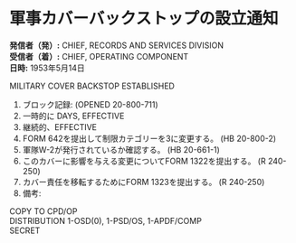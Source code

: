 # 軍事カバーバックストップの設立通知

**発信者（発）:** CHIEF, RECORDS AND SERVICES DIVISION  
**受信者（着）:** CHIEF, OPERATING COMPONENT  
**日時:** 1953年5月14日  

MILITARY COVER BACKSTOP ESTABLISHED

1. ブロック記録: (OPENED 20-800-711)
2. 一時的に DAYS, EFFECTIVE
3. 継続的、EFFECTIVE
4. FORM 642を提出して制限カテゴリーを3に変更する。 (HB 20-800-2)
5. 軍隊W-2が発行されているか確認する。 (HB 20-661-1)
6. このカバーに影響を与える変更についてFORM 1322を提出する。 (R 240-250)
7. カバー責任を移転するためにFORM 1323を提出する。 (R 240-250)
8. 備考: 

COPY TO CPD/OP  
DISTRIBUTION 1-OSD(0), 1-PSD/OS, 1-APDF/COMP  
SECRET